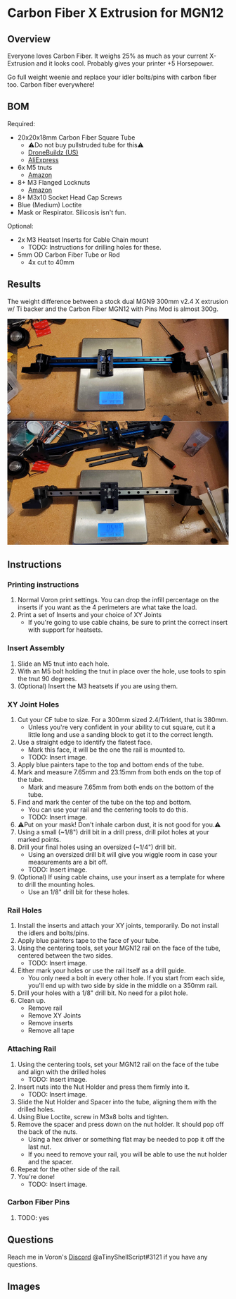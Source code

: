# Carbon Fiber X Extrusion for MGN12

## Overview
Everyone loves Carbon Fiber. It weighs 25% as much as your current X-Extrusion and it looks cool. Probably gives your printer +5 Horsepower.

Go full weight weenie and replace your idler bolts/pins with carbon fiber too. Carbon fiber everywhere!

## BOM
Required:
- 20x20x18mm Carbon Fiber Square Tube
    - ⚠️Do not buy pullstruded tube for this⚠️
    - [DroneBuildz (US)](https://dronebuildz.com/collections/flight-controller/products/carbon-fiber-square-tube-grcf-1000mm)
    - [AliExpress](https://www.aliexpress.com/item/32946654825.html)
- 6x M5 tnuts
    - [Amazon](https://www.amazon.com/gp/product/B07FPLZXTF)
- 8+ M3 Flanged Locknuts
    - [Amazon](https://www.amazon.com/gp/product/B07XXRLMBB/)
- 8+ M3x10 Socket Head Cap Screws
- Blue (Medium) Loctite
- Mask or Respirator. Silicosis isn't fun.

Optional:
- 2x M3 Heatset Inserts for Cable Chain mount
    - TODO: Instructions for drilling holes for these.
- 5mm OD Carbon Fiber Tube or Rod
    - 4x cut to 40mm

## Results
The weight difference between a stock dual MGN9 300mm v2.4 X extrusion w/ Ti backer and the Carbon Fiber MGN12 with Pins Mod is almost 300g.

![Weight Comparsion](Images/weights.jpg)

## Instructions

### Printing instructions
1. Normal Voron print settings. You can drop the infill percentage on the inserts if you want as the 4 perimeters are what take the load.
2. Print a set of Inserts and your choice of XY Joints
    - If you're going to use cable chains, be sure to print the correct insert with support for heatsets.

### Insert Assembly
1. Slide an M5 tnut into each hole.
2. With an M5 bolt holding the tnut in place over the hole, use tools to spin the tnut 90 degrees.
3. (Optional) Insert the M3 heatsets if you are using them.

### XY Joint Holes
1. Cut your CF tube to size. For a 300mm sized 2.4/Trident, that is 380mm.
    - Unless you're very confident in your ability to cut square, cut it a little long and use a sanding block to get it to the correct length.
2. Use a straight edge to identify the flatest face.
    - Mark this face, it will be the one the rail is mounted to.
    - TODO: Insert image.
3. Apply blue painters tape to the top and bottom ends of the tube.
4. Mark and measure 7.65mm and 23.15mm from both ends on the top of the tube.
    - Mark and measure 7.65mm from both ends on the bottom of the tube.
5. Find and mark the center of the tube on the top and bottom.
    - You can use your rail and the centering tools to do this.
    - TODO: Insert image.
6. ⚠️Put on your mask! Don't inhale carbon dust, it is not good for you.⚠️
7. Using a small (~1/8") drill bit in a drill press, drill pilot holes at your marked points.
8. Drill your final holes using an oversized (~1/4") drill bit.
    - Using an oversized drill bit will give you wiggle room in case your measurements are a bit off.
    - TODO: Insert image.
9. (Optional) If using cable chains, use your insert as a template for where to drill the mounting holes.
    - Use an 1/8" drill bit for these holes.

### Rail Holes
1. Install the inserts and attach your XY joints, temporarily. Do not install the idlers and bolts/pins.
2. Apply blue painters tape to the face of your tube.
3. Using the centering tools, set your MGN12 rail on the face of the tube, centered between the two sides.
    - TODO: Insert image.
4. Either mark your holes or use the rail itself as a drill guide.
    - You only need a bolt in every other hole. If you start from each side, you'll end up with two side by side in the middle on a 350mm rail.
5. Drill your holes with a 1/8" drill bit. No need for a pilot hole.
6. Clean up.
    - Remove rail
    - Remove XY Joints
    - Remove inserts
    - Remove all tape

### Attaching Rail
1. Using the centering tools, set your MGN12 rail on the face of the tube and align with the drilled holes
    - TODO: Insert image.
2. Insert nuts into the Nut Holder and press them firmly into it.
    - TODO: Insert image.
3. Slide the Nut Holder and Spacer into the tube, aligning them with the drilled holes.
4. Using Blue Loctite, screw in M3x8 bolts and tighten.
5. Remove the spacer and press down on the nut holder. It should pop off the back of the nuts.
    - Using a hex driver or something flat may be needed to pop it off the last nut.
    - If you need to remove your rail, you will be able to use the nut holder and the spacer.
6. Repeat for the other side of the rail.
7. You're done!
    - TODO: Insert image.

### Carbon Fiber Pins
1. TODO: yes

## Questions
Reach me in Voron's [Discord](https://discord.gg/xgXWctB) @aTinyShellScript#3121 if you have any questions.

## Images